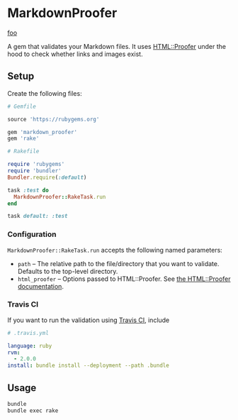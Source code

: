 # MarkdownProofer

[foo](http://broke.nnsss)

A gem that validates your Markdown files.  It uses [HTML::Proofer](https://github.com/gjtorikian/html-proofer) under the hood to check whether links and images exist.

## Setup

Create the following files:

```ruby
# Gemfile

source 'https://rubygems.org'

gem 'markdown_proofer'
gem 'rake'
```

```ruby
# Rakefile

require 'rubygems'
require 'bundler'
Bundler.require(:default)

task :test do
  MarkdownProofer::RakeTask.run
end

task default: :test
```

### Configuration

`MarkdownProofer::RakeTask.run` accepts the following named parameters:

* `path` – The relative path to the file/directory that you want to validate. Defaults to the top-level directory.
* `html_proofer` – Options passed to HTML::Proofer.  See [the HTML::Proofer documentation](https://github.com/gjtorikian/html-proofer#configuration).

### Travis CI

If you want to run the validation using [Travis CI](https://travis-ci.org), include

```yaml
# .travis.yml

language: ruby
rvm:
  - 2.0.0
install: bundle install --deployment --path .bundle
```

## Usage

```bash
bundle
bundle exec rake
```
